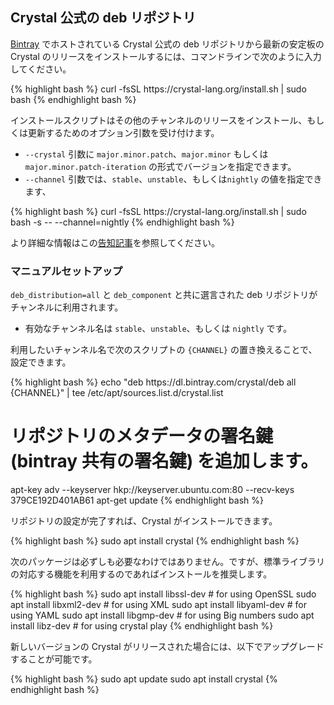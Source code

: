 ## Crystal 公式の deb リポジトリ

[Bintray](https://bintray.com/beta/#/crystal/deb?tab=packages) でホストされている Crystal 公式の deb リポジトリから最新の安定板の Crystal のリリースをインストールするには、コマンドラインで次のように入力してください。

<div class="code_section">
{% highlight bash %}
curl -fsSL https://crystal-lang.org/install.sh | sudo bash
{% endhighlight bash %}
</div>

インストールスクリプトはその他のチャンネルのリリースをインストール、もしくは更新するためのオプション引数を受け付けます。

- `--crystal` 引数に `major.minor.patch`、`major.minor` もしくは `major.minor.patch-iteration` の形式でバージョンを指定できます。
- `--channel` 引数では、`stable`、`unstable`、もしくは`nightly` の値を指定できます、

<div class="code_section">
{% highlight bash %}
curl -fsSL https://crystal-lang.org/install.sh | sudo bash -s -- --channel=nightly
{% endhighlight bash %}
</div>

より詳細な情報はこの[告知記事](/2020/08/24/announcing-new-apt-and-rpm-repositories.html)を参照してください。

### マニュアルセットアップ

`deb_distribution=all` と `deb_component` と共に選言された deb リポジトリがチャンネルに利用されます。

- 有効なチャンネル名は `stable`、`unstable`、もしくは `nightly` です。

利用したいチャンネル名で次のスクリプトの `{CHANNEL}` の置き換えることで、設定できます。

<div class="code_section">
{% highlight bash %}
echo "deb https://dl.bintray.com/crystal/deb all {CHANNEL}" | tee /etc/apt/sources.list.d/crystal.list

# リポジトリのメタデータの署名鍵 (bintray 共有の署名鍵) を追加します。
apt-key adv --keyserver hkp://keyserver.ubuntu.com:80 --recv-keys 379CE192D401AB61
apt-get update
{% endhighlight bash %}
</div>

リポジトリの設定が完了すれば、Crystal がインストールできます。

<div class="code_section">{% highlight bash %}
sudo apt install crystal
{% endhighlight bash %}</div>

次のパッケージは必ずしも必要なわけではありません。ですが、標準ライブラリの対応する機能を利用するのであればインストールを推奨します。

<div class="code_section">{% highlight bash %}
sudo apt install libssl-dev      # for using OpenSSL
sudo apt install libxml2-dev     # for using XML
sudo apt install libyaml-dev     # for using YAML
sudo apt install libgmp-dev      # for using Big numbers
sudo apt install libz-dev        # for using crystal play
{% endhighlight bash %}</div>

新しいバージョンの Crystal がリリースされた場合には、以下でアップグレードすることが可能です。

<div class="code_section">
{% highlight bash %}
sudo apt update
sudo apt install crystal
{% endhighlight bash %}
</div>
